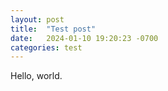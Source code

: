 ```yaml
---
layout: post
title:  "Test post"
date:   2024-01-10 19:20:23 -0700
categories: test
---
```


Hello, world.
